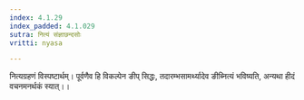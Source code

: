 ```yaml
---
index: 4.1.29
index_padded: 4.1.029
sutra: नित्यं संज्ञाछन्दसोः
vritti: nyasa

---
```

नित्यग्रहणं विस्पष्टार्थम्। पूर्वणैव हि विकल्पेन ङीप् सिद्धः, तदारम्भसामर्थ्यादेव ङीब्नित्यं भविष्यति, अन्यथा हीदं वचनमनर्थकं स्यात्।।